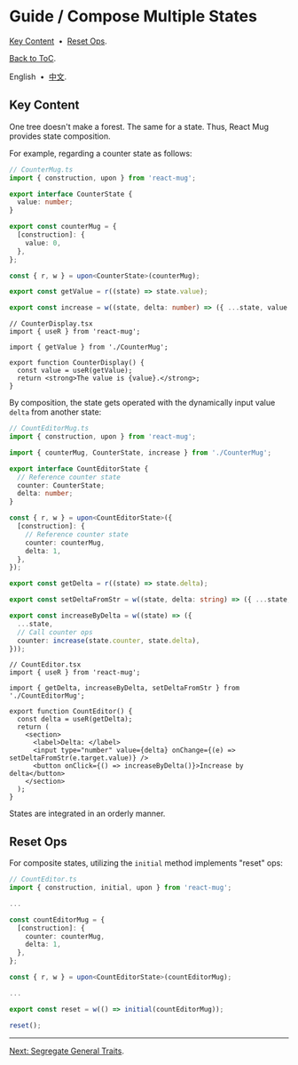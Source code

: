 # Guide / Compose Multiple States

[Key Content](#c493410) &nbsp;•&nbsp; [Reset Ops](#1116cd0).

[Back to ToC](./README.md).

English &nbsp;•&nbsp; [中文](./7f95611.zh-Hans.md).

## <span id="c493410"></span>Key Content

One tree doesn't make a forest. The same for a state. Thus, React Mug provides state composition.

For example, regarding a counter state as follows:

```ts
// CounterMug.ts
import { construction, upon } from 'react-mug';

export interface CounterState {
  value: number;
}

export const counterMug = {
  [construction]: {
    value: 0,
  },
};

const { r, w } = upon<CounterState>(counterMug);

export const getValue = r((state) => state.value);

export const increase = w((state, delta: number) => ({ ...state, value: state.value + delta }));
```

```tsx
// CounterDisplay.tsx
import { useR } from 'react-mug';

import { getValue } from './CounterMug';

export function CounterDisplay() {
  const value = useR(getValue);
  return <strong>The value is {value}.</strong>;
}
```

By composition, the state gets operated with the dynamically input value `delta` from another state:

```ts
// CountEditorMug.ts
import { construction, upon } from 'react-mug';

import { counterMug, CounterState, increase } from './CounterMug';

export interface CountEditorState {
  // Reference counter state
  counter: CounterState;
  delta: number;
}

const { r, w } = upon<CountEditorState>({
  [construction]: {
    // Reference counter state
    counter: counterMug,
    delta: 1,
  },
});

export const getDelta = r((state) => state.delta);

export const setDeltaFromStr = w((state, delta: string) => ({ ...state, delta: parseInt(delta) }));

export const increaseByDelta = w((state) => ({
  ...state,
  // Call counter ops
  counter: increase(state.counter, state.delta),
}));
```

```tsx
// CountEditor.tsx
import { useR } from 'react-mug';

import { getDelta, increaseByDelta, setDeltaFromStr } from './CountEditorMug';

export function CountEditor() {
  const delta = useR(getDelta);
  return (
    <section>
      <label>Delta: </label>
      <input type="number" value={delta} onChange={(e) => setDeltaFromStr(e.target.value)} />
      <button onClick={() => increaseByDelta()}>Increase by delta</button>
    </section>
  );
}
```

States are integrated in an orderly manner.

## <span id="1116cd0"></span>Reset Ops

For composite states, utilizing the `initial` method implements "reset" ops:

```ts
// CountEditor.ts
import { construction, initial, upon } from 'react-mug';

...

const countEditorMug = {
  [construction]: {
    counter: counterMug,
    delta: 1,
  },
};

const { r, w } = upon<CountEditorState>(countEditorMug);

...

export const reset = w(() => initial(countEditorMug));
```

```ts
reset();
```

---

[Next: Segregate General Traits](./eb8ec2b.md).
